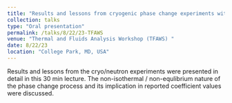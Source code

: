 ```yaml
---
title: "Results and lessons from cryogenic phase change experiments with LH2 and LCH4 "
collection: talks
type: "Oral presentation"
permalink: /talks/8/22/23-TFAWS
venue: "Thermal and Fluids Analysis Workshop (TFAWS) "
date: 8/22/23
location: "College Park, MD, USA"
---
```


Results and lessons from the cryo/neutron experiments were presented in detail in this 30 min lecture. The non-isothermal / non-equlibrium nature of the phase change process and its implication in reported coefficient values were discussed.
